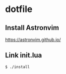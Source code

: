 # dotfile

## Install Astronvim

https://astronvim.github.io/

## Link init.lua

```bash
$ ./install
```

